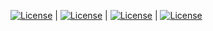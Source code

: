 [![License](https://img.shields.io/badge/License-CC%20BY%204.0-lightgrey)](https://creativecommons.org/licenses/by/4.0/legalcode) | [![License](https://img.shields.io/badge/License-MIT-lightgrey)](https://opensource.org/licenses/MIT) | [![License](https://img.shields.io/badge/License-Apache%202.0-lightgrey)](https://www.apache.org/licenses/LICENSE-2.0) | [![License](https://img.shields.io/badge/License-GPL%203.0-lightgrey)](https://www.gnu.org/licenses/gpl-3.0.html)
